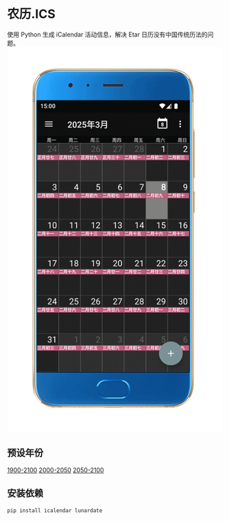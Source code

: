 # 农历.ICS
使用 Python 生成 iCalendar 活动信息，解决 Etar 日历没有中国传统历法的问题。
![Screenshot](animation.gif)
## 预设年份
[1900-2100](https://y0n9le.github.io/lunar_calendar/1900-2100.ics) [2000-2050](https://y0n9le.github.io/lunar_calendar/2000-2050.ics) [2050-2100](https://y0n9le.github.io/lunar_calendar/2050-2100.ics)
## 安装依赖
```sh
pip install icalendar lunardate
```
